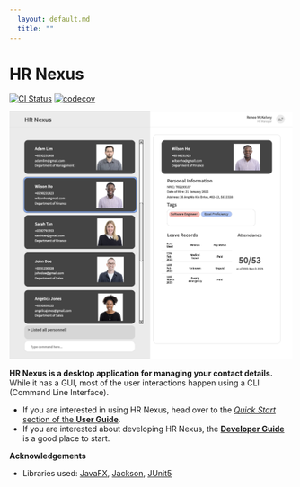 ```yaml
---
  layout: default.md
  title: ""
---
```


# HR Nexus

[![CI Status](https://github.com/se-edu/addressbook-level3/workflows/Java%20CI/badge.svg)](https://github.com/se-edu/addressbook-level3/actions)
[![codecov](https://codecov.io/gh/se-edu/addressbook-level3/branch/master/graph/badge.svg)](https://codecov.io/gh/se-edu/addressbook-level3)

![Ui](images/Ui.png)

**HR Nexus is a desktop application for managing your contact details.** While it has a GUI, most of the user interactions happen using a CLI (Command Line Interface).

* If you are interested in using HR Nexus, head over to the [_Quick Start_ section of the **User Guide**](UserGuide.html#quick-start).
* If you are interested about developing HR Nexus, the [**Developer Guide**](DeveloperGuide.html) is a good place to start.


**Acknowledgements**

* Libraries used: [JavaFX](https://openjfx.io/), [Jackson](https://github.com/FasterXML/jackson), [JUnit5](https://github.com/junit-team/junit5)
